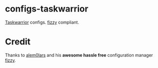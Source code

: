 # configs-taskwarrior

[Taskwarrior](https://taskwarrior.org/) configs.
[fizzy](https://github.com/alem0lars/fizzy) compliant.

# Credit

Thanks to [alem0lars](https://github.com/alem0lars) and his **awesome hassle
free** configuration manager [fizzy](https://github.com/alem0lars/fizzy).
